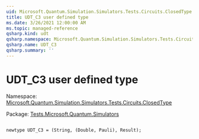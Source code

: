 ```yaml
---
uid: Microsoft.Quantum.Simulation.Simulators.Tests.Circuits.ClosedType.UDT_C3
title: UDT_C3 user defined type
ms.date: 3/26/2021 12:00:00 AM
ms.topic: managed-reference
qsharp.kind: udt
qsharp.namespace: Microsoft.Quantum.Simulation.Simulators.Tests.Circuits.ClosedType
qsharp.name: UDT_C3
qsharp.summary: ''
---
```


# UDT_C3 user defined type

Namespace: [Microsoft.Quantum.Simulation.Simulators.Tests.Circuits.ClosedType](xref:Microsoft.Quantum.Simulation.Simulators.Tests.Circuits.ClosedType)

Package: [Tests.Microsoft.Quantum.Simulators](https://nuget.org/packages/Tests.Microsoft.Quantum.Simulators)




```qsharp

newtype UDT_C3 = (String, (Double, Pauli), Result);
```

